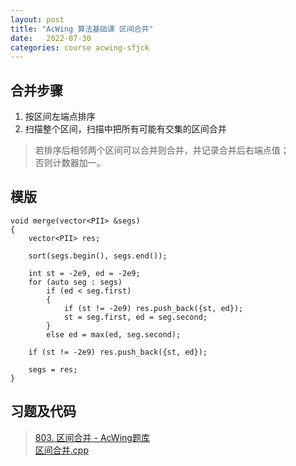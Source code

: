 ```yaml
---
layout: post
title: "AcWing 算法基础课 区间合并"
date:   2022-07-30
categories: course acwing-sfjck
---
```


## 合并步骤
1. 按区间左端点排序
2. 扫描整个区间，扫描中把所有可能有交集的区间合并

> 若排序后相邻两个区间可以合并则合并，并记录合并后右端点值；  
> 否则计数器加一。

## 模版
```
void merge(vector<PII> &segs)
{
    vector<PII> res;

    sort(segs.begin(), segs.end());

    int st = -2e9, ed = -2e9;
    for (auto seg : segs)
        if (ed < seg.first)
        {
            if (st != -2e9) res.push_back({st, ed});
            st = seg.first, ed = seg.second;
        }
        else ed = max(ed, seg.second);

    if (st != -2e9) res.push_back({st, ed});

    segs = res;
}
```

## 习题及代码
> <a href="https://www.acwing.com/problem/content/805/" target="_blank">803. 区间合并 - AcWing题库</a>  
> <a href="https://gitee.com/lyccrius/oi/blob/master/www.acwing.com/problem/content/805/区间合并.cpp" target="_blank">区间合并.cpp</a>